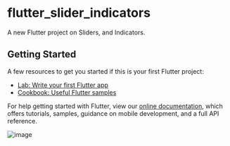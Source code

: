 # flutter_slider_indicators

A new Flutter project on Sliders, and Indicators.

## Getting Started
A few resources to get you started if this is your first Flutter project:

- [Lab: Write your first Flutter app](https://flutter.dev/docs/get-started/codelab)
- [Cookbook: Useful Flutter samples](https://flutter.dev/docs/cookbook)

For help getting started with Flutter, view our
[online documentation](https://flutter.dev/docs), which offers tutorials,
samples, guidance on mobile development, and a full API reference.

![image](https://user-images.githubusercontent.com/26149033/130074531-638cb14c-56e2-4f5b-87d6-6afe4145b5ad.png)


